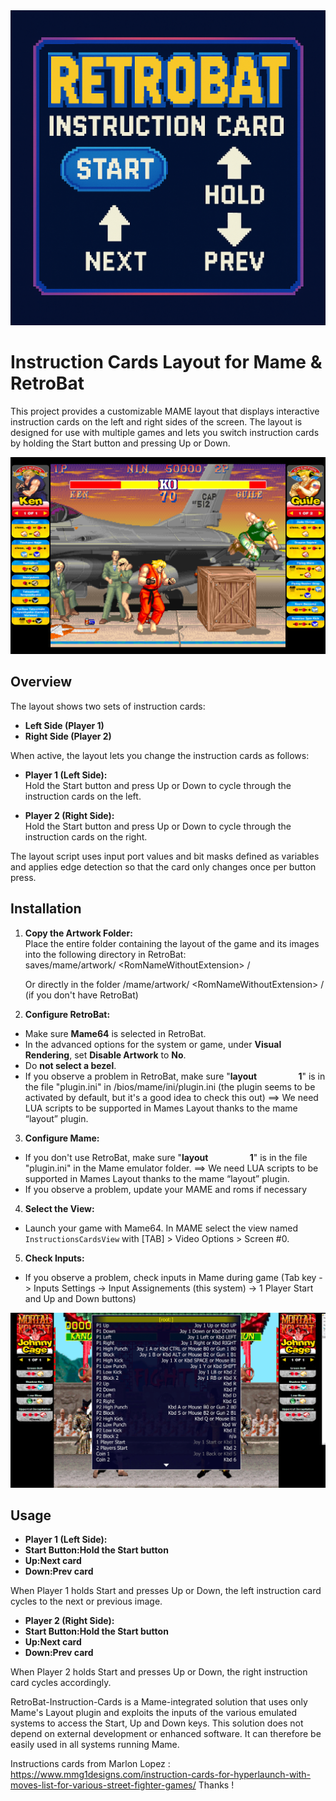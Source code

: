<img src="https://github.com/Nelfe80/RetroBat-Instruction-Cards/blob/master/_img/logo.png?raw=true"/>

# Instruction Cards Layout for Mame & RetroBat

This project provides a customizable MAME layout that displays interactive instruction cards on the left and right sides of the screen. The layout is designed for use with multiple games and lets you switch instruction cards by holding the Start button and pressing Up or Down.

<img src="https://github.com/Nelfe80/RetroBat-Instruction-Cards/blob/master/_img/sf2ce.png"/>

## Overview

The layout shows two sets of instruction cards:
- **Left Side (Player 1)**
- **Right Side (Player 2)**

When active, the layout lets you change the instruction cards as follows:

- **Player 1 (Left Side):**  
  Hold the Start button and press Up or Down to cycle through the instruction cards on the left.

- **Player 2 (Right Side):**  
  Hold the Start button and press Up or Down to cycle through the instruction cards on the right.

The layout script uses input port values and bit masks defined as variables and applies edge detection so that the card only changes once per button press.

## Installation

1. **Copy the Artwork Folder:**  
   Place the entire folder containing the layout of the game and its images into the following directory in RetroBat:  
saves/mame/artwork/ \<RomNameWithoutExtension\> /

   Or directly in the folder /mame/artwork/ \<RomNameWithoutExtension\> / (if you don't have RetroBat)

2. **Configure RetroBat:**  
- Make sure **Mame64** is selected in RetroBat.
- In the advanced options for the system or game, under **Visual Rendering**, set **Disable Artwork** to **No**.
- Do **not select a bezel**.
- If you observe a problem in RetroBat, make sure "**layout&nbsp;&nbsp;&nbsp;&nbsp;&nbsp;&nbsp;&nbsp;&nbsp;&nbsp;&nbsp;&nbsp;&nbsp;&nbsp;&nbsp;&nbsp;&nbsp;&nbsp;&nbsp;&nbsp;&nbsp;1**" is in the file "plugin.ini" in /bios/mame/ini/plugin.ini (the plugin seems to be activated by default, but it's a good idea to check this out) ==> We need LUA scripts to be supported in Mames Layout thanks to the mame “layout” plugin.

3. **Configure Mame:**

- If you don't use RetroBat, make sure "**layout&nbsp;&nbsp;&nbsp;&nbsp;&nbsp;&nbsp;&nbsp;&nbsp;&nbsp;&nbsp;&nbsp;&nbsp;&nbsp;&nbsp;&nbsp;&nbsp;&nbsp;&nbsp;&nbsp;&nbsp;1**" is in the file "plugin.ini" in the Mame emulator folder.
==> We need LUA scripts to be supported in Mames Layout thanks to the mame “layout” plugin.
- If you observe a problem, update your MAME and roms if necessary

4. **Select the View:**  
- Launch your game with Mame64. In MAME select the view named `InstructionsCardsView` with [TAB] > Video Options > Screen #0.

5. **Check Inputs:**  
- If you observe a problem, check inputs in Mame during game (Tab key -> Inputs Settings -> Input Assignements (this system) -> 1 Player Start and Up and Down buttons)

<img src="https://github.com/Nelfe80/RetroBat-Instruction-Cards/blob/master/_img/check.png"/>

## Usage

- **Player 1 (Left Side):**  
- **Start Button:Hold the Start button**
- **Up:Next card**
- **Down:Prev card**

When Player 1 holds Start and presses Up or Down, the left instruction card cycles to the next or previous image.

- **Player 2 (Right Side):**  
- **Start Button:Hold the Start button**
- **Up:Next card**
- **Down:Prev card**

When Player 2 holds Start and presses Up or Down, the right instruction card cycles accordingly.

RetroBat-Instruction-Cards is a Mame-integrated solution that uses only Mame's Layout plugin and exploits the inputs of the various emulated systems to access the Start, Up and Down keys. 
This solution does not depend on external development or enhanced software. It can therefore be easily used in all systems running Mame.

Instructions cards from Marlon Lopez :
https://www.mmg1designs.com/instruction-cards-for-hyperlaunch-with-moves-list-for-various-street-fighter-games/
Thanks !

